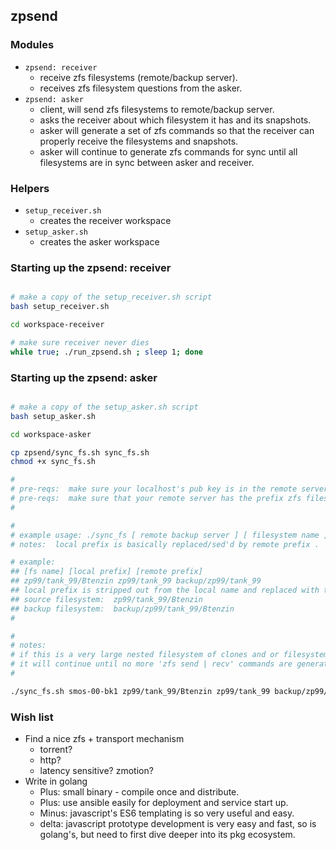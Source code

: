 ## zpsend 
### Modules
- `zpsend: receiver`
  - receive zfs filesystems (remote/backup server).
  - receives zfs filesystem questions from the asker.
- `zpsend: asker`
  - client, will send zfs filesystems to remote/backup server.
  - asks the receiver about which filesystem it has and its snapshots.  
  - asker will generate a set of zfs commands so that the receiver can properly receive the filesystems and snapshots.  
  - asker will continue to generate zfs commands for sync until all filesystems are in sync between asker and receiver.

### Helpers
- `setup_receiver.sh`
  - creates the receiver workspace
- `setup_asker.sh`
  - creates the asker workspace

### Starting up the zpsend: receiver

```bash

# make a copy of the setup_receiver.sh script
bash setup_receiver.sh

cd workspace-receiver

# make sure receiver never dies
while true; ./run_zpsend.sh ; sleep 1; done
```

### Starting up the zpsend: asker

```bash

# make a copy of the setup_asker.sh script
bash setup_asker.sh

cd workspace-asker

cp zpsend/sync_fs.sh sync_fs.sh
chmod +x sync_fs.sh

#
# pre-reqs:  make sure your localhost's pub key is in the remote server's authorized keys file
# pre-reqs:  make sure that your remote server has the prefix zfs filesystem created.  prefix filesystem will be the root under which the zfs receives will happen.
#

#
# example usage: ./sync_fs [ remote backup server ] [ filesystem name ] [ local prefix ] [ remote prefix ]
# notes:  local prefix is basically replaced/sed'd by remote prefix .

# example:
## [fs name] [local prefix] [remote prefix]
## zp99/tank_99/Btenzin zp99/tank_99 backup/zp99/tank_99
## local prefix is stripped out from the local name and replaced with the remote prefix to give remote name.
## source filesystem:  zp99/tank_99/Btenzin
## backup filesystem:  backup/zp99/tank_99/Btenzin
#

#
# notes:
# if this is a very large nested filesystem of clones and or filesystems underneath the parent filesystem, then put this in a while loop.
# it will continue until no more 'zfs send | recv' commands are generated, since all filesystems will be in sync at the remote location
#

./sync_fs.sh smos-00-bk1 zp99/tank_99/Btenzin zp99/tank_99 backup/zp99/tank_99

```

### Wish list
- Find a nice zfs + transport mechanism
  - torrent?
  - http?
  - latency sensitive?  zmotion?
- Write in golang
  - Plus:  small binary - compile once and distribute.
  - Plus:  use ansible easily for deployment and service start up.
  - Minus:  javascript's ES6 templating is so very useful and easy.
  - delta:  javascript prototype development is very easy and fast, so is golang's, but need to first dive deeper into its pkg ecosystem.
